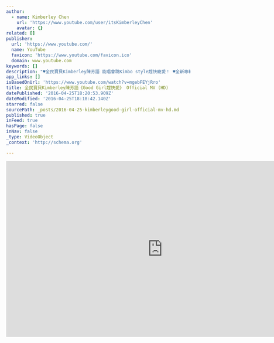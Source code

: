 ```yaml
---
author:
  - name: Kimberley Chen
    url: 'https://www.youtube.com/user/itsKimberleyChen'
    avatar: {}
related: []
publisher:
  url: 'https://www.youtube.com/'
  name: YouTube
  favicon: 'https://www.youtube.com/favicon.ico'
  domain: www.youtube.com
keywords: []
description: "♥全民寶貝Kimberley陳芳語 能唱會跳Kimbo style趕快寵愛！ ♥全新專輯《KIMBONOMICS金式代》12.25聖誕再愛 ♥全民寶貝Kimberley陳芳語 唱出Kimbo style的全新態度 ♥歷經一年半的等待 全新首發主打韓、日、台御用詞人 周煒傑量身打造 ♥S世代好女孩好寵愛唱銷舞曲 《Good Girl趕快愛》 《Good Girl趕快愛》是「全民寶貝」Kimberley陳芳語2013年末冬季發表的超暖身主打舞曲，融合50's~60's rock and roll的hip hop主流調性，是Kimberley陳芳語與製作人關在錄音室重複修改三天三夜後才完成的曲子，「我當時覺得已經做出快要100個版本的副歌，於是跟製作人說我只能這樣了，你就從裡面選吧！沒想到被公司選為專輯的正式主打，我也笑說這就是我的小淘氣(Rugrats)主題曲」。 歌詞以國際級的製作水準邀請韓國天團 Super Junior-M、EXO、東洋才子 福山雅治及音樂才子 蔡旻佑御用中文作詞人 周煒傑量身訂製劇情式的歌詞作品，曲風更是Kimberley陳芳語從未展現過的，希望從音樂可以呈現她從小到大累積的演出經驗以及獅子王舞台劇巡演實力，是一首全新歌舞劇風格的中快版舞曲。從一進場媲美小Mariah Carey的海豚清亮高音，鼓號樂隊陣仗般的小鼓入耳，迎接Glee式的華麗編曲陣仗，Kimberley陳芳語清甜的口音唱出對愛的迫不及待，敘事般的口吻以及劇情式的歌詞描繪...「你走進我的生活 / 就別再想溜走 / 愛早不是秘密 / 下一步就能甜蜜 / 騎著車 闖蕩在鬧區 / 你裝酷 臉頰卻變紅 / 沒目的 隨意的前進 / 抱著你 就莫名輕鬆 yeah.....」勢必帶領大家一起擁抱愛，然後勇敢向前衝！ 而其中更力邀音樂合作充滿默契的男子天團JPM團員小傑，為Kimberley陳芳語撰寫與演唱兩段rap，量身定做絕對浪漫且節奏鏗鏘有力的音感絕配，為這首節奏舞曲《Good Girl趕快愛》注入個性新風貌。 ♥ ♥ ♥"
app_links: []
isBasedOnUrl: 'https://www.youtube.com/watch?v=mgebFEYjRro'
title: 全民寶貝Kimberley陳芳語《Good Girl趕快愛》 Official MV (HD)
datePublished: '2016-04-25T18:20:53.909Z'
dateModified: '2016-04-25T18:18:42.140Z'
starred: false
sourcePath: _posts/2016-04-25-kimberleygood-girl-official-mv-hd.md
published: true
inFeed: true
hasPage: false
inNav: false
_type: VideoObject
_context: 'http://schema.org'

---
```

<iframe src="https://cdn.embedly.com/widgets/media.html?src=https%3A%2F%2Fwww.youtube.com%2Fembed%2FmgebFEYjRro%3Ffeature%3Doembed&amp;url=https%3A%2F%2Fwww.youtube.com%2Fwatch%3Fv%3DmgebFEYjRro&amp;image=https%3A%2F%2Fi.ytimg.com%2Fvi%2FmgebFEYjRro%2Fhqdefault.jpg&amp;key=b7d04c9b404c499eba89ee7072e1c4f7&amp;type=text%2Fhtml&amp;schema=youtube" width="854" height="480" scrolling="no" frameborder="0" allowfullscreen="" style=""></iframe>